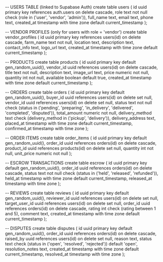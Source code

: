 

-- USERS TABLE (linked to Supabase Auth)
create table users (
  id uuid primary key references auth.users on delete cascade,
  role text not null check (role in ('user', 'vendor', 'admin')),
  full_name text,
  email text,
  phone text,
  created_at timestamp with time zone default current_timestamp
);

-- VENDOR PROFILES (only for users with role = 'vendor')
create table vendor_profiles (
  id uuid primary key references users(id) on delete cascade,
  farm_name text not null,
  location text,
  description text,
  contact_info text,
  logo_url text,
  created_at timestamp with time zone default current_timestamp
);

-- PRODUCTS
create table products (
  id uuid primary key default gen_random_uuid(),
  vendor_id uuid references users(id) on delete cascade,
  title text not null,
  description text,
  image_url text,
  price numeric not null,
  quantity int not null,
  available boolean default true,
  created_at timestamp with time zone default current_timestamp
);

-- ORDERS
create table orders (
  id uuid primary key default gen_random_uuid(),
  buyer_id uuid references users(id) on delete set null,
  vendor_id uuid references users(id) on delete set null,
  status text not null check (status in ('pending', 'preparing', 'in_delivery', 'delivered', 'completed', 'disputed')),
  total_amount numeric not null,
  delivery_method text check (delivery_method in ('pickup', 'delivery')),
  delivery_address text,
  placed_at timestamp with time zone default current_timestamp,
  confirmed_at timestamp with time zone
);

-- ORDER ITEMS
create table order_items (
  id uuid primary key default gen_random_uuid(),
  order_id uuid references orders(id) on delete cascade,
  product_id uuid references products(id) on delete set null,
  quantity int not null,
  unit_price numeric not null
);

-- ESCROW TRANSACTIONS
create table escrow (
  id uuid primary key default gen_random_uuid(),
  order_id uuid references orders(id) on delete cascade,
  status text not null check (status in ('held', 'released', 'refunded')),
  held_at timestamp with time zone default current_timestamp,
  released_at timestamp with time zone
);

-- REVIEWS
create table reviews (
  id uuid primary key default gen_random_uuid(),
  reviewer_id uuid references users(id) on delete set null,
  target_user_id uuid references users(id) on delete set null,
  order_id uuid references orders(id) on delete cascade,
  rating int check (rating between 1 and 5),
  comment text,
  created_at timestamp with time zone default current_timestamp
);

-- DISPUTES
create table disputes (
  id uuid primary key default gen_random_uuid(),
  order_id uuid references orders(id) on delete cascade,
  raised_by uuid references users(id) on delete set null,
  reason text,
  status text check (status in ('open', 'resolved', 'rejected')) default 'open',
  resolution_notes text,
  created_at timestamp with time zone default current_timestamp,
  resolved_at timestamp with time zone
);
